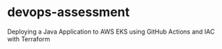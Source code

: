 # devops-assessment
Deploying a Java Application to AWS EKS using GitHub Actions and IAC with Terraform
